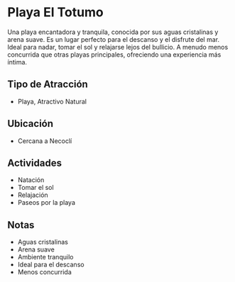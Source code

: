# Playa El Totumo

Una playa encantadora y tranquila, conocida por sus aguas cristalinas y arena suave. Es un lugar perfecto para el descanso y el disfrute del mar. Ideal para nadar, tomar el sol y relajarse lejos del bullicio. A menudo menos concurrida que otras playas principales, ofreciendo una experiencia más íntima.

## Tipo de Atracción
- Playa, Atractivo Natural

## Ubicación
- Cercana a Necoclí

## Actividades
- Natación
- Tomar el sol
- Relajación
- Paseos por la playa

## Notas
- Aguas cristalinas
- Arena suave
- Ambiente tranquilo
- Ideal para el descanso
- Menos concurrida 